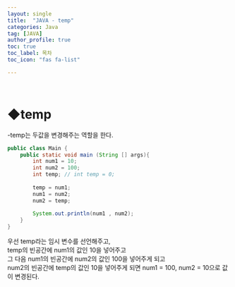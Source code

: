 ```yaml
---
layout: single
title:  "JAVA - temp"
categories: Java
tag: [JAVA]
author_profile: true
toc: true
toc_label: 목차
toc_icon: "fas fa-list"

---
```


<br/>







# ◆temp

-temp는 두값을 변경해주는 역할을 한다.<br/>

```java
public class Main {
    public static void main (String [] args){
        int num1 = 10;
        int num2 = 100;
        int temp; // int temp = 0;
        
        temp = num1;
        num1 = num2;
        num2 = temp;
        
        System.out.println(num1 , num2);
    }
}
```

우선 temp라는 임시 변수를 선언해주고, <br/>temp의 빈공간에 num1의 값인 10을 넣어주고 <br/>그 다음 num1의 빈공간에 num2의 값인 100을 넣어주게 되고<br/>num2의 빈공간에 temp의 값인 10을 넣어주게 되면 num1 = 100, num2 = 10으로 값이 변경된다.

<br/>
